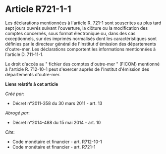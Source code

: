 # Article R721-1-1

Les déclarations mentionnées à l'article R. 721-1 sont souscrites au plus tard sept jours ouvrés suivant l'ouverture, la
clôture ou la modification des comptes concernés, sous format électronique ou, dans des cas exceptionnels, sur des imprimés
normalisés dont les caractéristiques sont définies par le directeur général de l'Institut d'émission des départements
d'outre-mer. Les déclarations comportent les informations mentionnées à l'article D. 711-11-1. 

Le droit d'accès au " fichier des comptes d'outre-mer " (FICOM) mentionné à l'article R. 712-10-1 peut s'exercer auprès de
l'Institut d'émission des départements d'outre-mer.

**Liens relatifs à cet article**

_Créé par_:

  - Décret n°2011-358 du 30 mars 2011 - art. 13

_Abrogé par_:

  - Décret n°2014-488 du 15 mai 2014 - art. 10

_Cite_:

  - Code monétaire et financier - art. R712-10-1
  - Code monétaire et financier - art. R721-1
